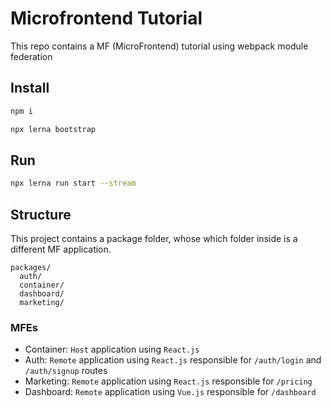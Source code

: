 # Microfrontend Tutorial

This repo contains a MF (MicroFrontend) tutorial using webpack module federation

## Install

```sh
npm i

npx lerna bootstrap
```

## Run

```sh
npx lerna run start --stream
```

## Structure

This project contains a package folder, whose which folder inside is a different MF application.

```
packages/
  auth/
  container/
  dashboard/
  marketing/
```

### MFEs

- Container: `Host` application using `React.js`
- Auth: `Remote` application using `React.js` responsible for `/auth/login` and `/auth/signup` routes
- Marketing: `Remote` application using `React.js` responsible for `/pricing`
- Dashboard: `Remote` application using `Vue.js` responsible for `/dashboard`